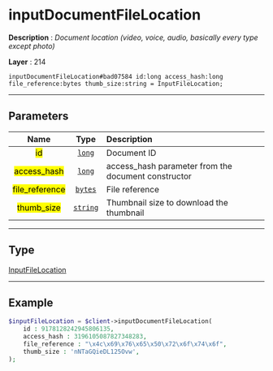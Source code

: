 # inputDocumentFileLocation

**Description** : *Document location \(video, voice, audio, basically every type except photo\)*

**Layer** : 214

```tl
inputDocumentFileLocation#bad07584 id:long access_hash:long file_reference:bytes thumb_size:string = InputFileLocation;
```

---

## Parameters

| Name | Type | Description |
| :---: | :---: | :--- |
| <mark>id</mark> | [`long`](type/long) | Document ID |
| <mark>access_hash</mark> | [`long`](type/long) | access_hash parameter from the document constructor |
| <mark>file_reference</mark> | [`bytes`](type/bytes) | File reference |
| <mark>thumb_size</mark> | [`string`](type/string) | Thumbnail size to download the thumbnail |

---

## Type

[InputFileLocation](type/InputFileLocation)

---

## Example

```php
$inputFileLocation = $client->inputDocumentFileLocation(
	id : 9178128242945806135,
	access_hash : 3196105087827348283,
	file_reference : "\x4c\x69\x76\x65\x50\x72\x6f\x74\x6f",
	thumb_size : 'nNTaGQieDL125Ovw',
);
```
